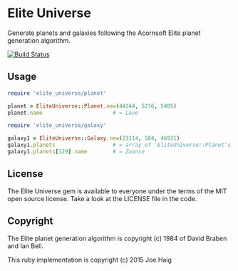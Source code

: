 # Elite Universe

Generate planets and galaxies following the Acornsoft Elite planet generation
algorithm.

[![Build Status](https://travis-ci.org/jrmhaig/elite_universe.svg?branch=master)](https://travis-ci.org/jrmhaig/elite_universe)

## Usage

```ruby
require 'elite_universe/planet'

planet = EliteUniverse::Planet.new(44344, 5276, 5405)
planet.name                      # = Lave
```

```ruby
require 'elite_universe/galaxy'

galaxy1 = EliteUniverse::Galaxy.new(23114, 584, 46931)
galaxy1.planets                  # = array of 'EliteUniverse::Planet's
galaxy1.planets[129].name        # = Zaonce
```

## License

The Elite Universe gem is available to everyone under the terms of the MIT
open source license.
Take a look at the LICENSE file in the code.

## Copyright

The Elite planet generation algorithm is copyright (c) 1984 of David Braben and
Ian Bell.

This ruby implementation is copyright (c) 2015 Joe Haig
